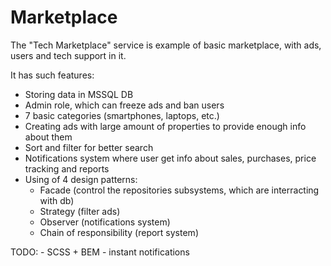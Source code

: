 # Marketplace

The "Tech Marketplace" service is example of basic marketplace, with ads, users and tech support in it.

It has such features:
- Storing data in MSSQL DB
- Admin role, which can freeze ads and ban users
- 7 basic categories (smartphones, laptops, etc.)
- Creating ads with large amount of properties to provide enough info about them
- Sort and filter for better search
- Notifications system where user get info about sales, purchases, price tracking and reports
- Using of 4 design patterns:
    - Facade (control the repositories subsystems, which are interracting with db)
    - Strategy (filter ads)
    - Observer (notifications system)
    - Chain of responsibility (report system)
    

TODO: 
    - SCSS + BEM
    - instant notifications
